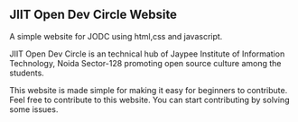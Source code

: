 
## JIIT Open Dev Circle Website

A simple website for JODC using html,css and javascript.

JIIT Open Dev Circle is an technical hub of Jaypee Institute of Information Technology, Noida Sector-128 promoting open source culture among the students.

This website is made simple for making it easy for beginners to contribute.
Feel free to contribute to this website.
You can start contributing by solving some issues.
